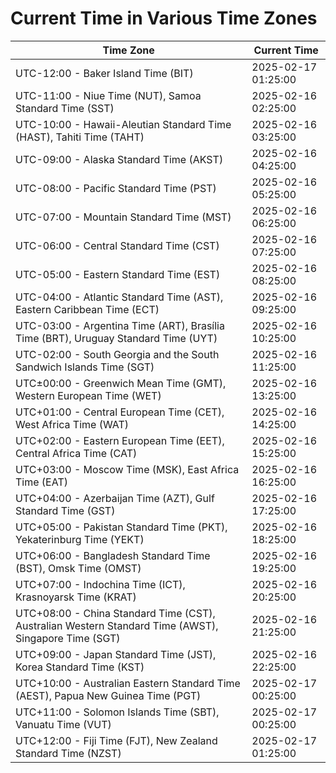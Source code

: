 # Current Time in Various Time Zones

| Time Zone | Current Time |
|-----------|--------------|
| UTC-12:00 - Baker Island Time (BIT) | 2025-02-17 01:25:00 |
| UTC-11:00 - Niue Time (NUT), Samoa Standard Time (SST) | 2025-02-16 02:25:00 |
| UTC-10:00 - Hawaii-Aleutian Standard Time (HAST), Tahiti Time (TAHT) | 2025-02-16 03:25:00 |
| UTC-09:00 - Alaska Standard Time (AKST) | 2025-02-16 04:25:00 |
| UTC-08:00 - Pacific Standard Time (PST) | 2025-02-16 05:25:00 |
| UTC-07:00 - Mountain Standard Time (MST) | 2025-02-16 06:25:00 |
| UTC-06:00 - Central Standard Time (CST) | 2025-02-16 07:25:00 |
| UTC-05:00 - Eastern Standard Time (EST) | 2025-02-16 08:25:00 |
| UTC-04:00 - Atlantic Standard Time (AST), Eastern Caribbean Time (ECT) | 2025-02-16 09:25:00 |
| UTC-03:00 - Argentina Time (ART), Brasília Time (BRT), Uruguay Standard Time (UYT) | 2025-02-16 10:25:00 |
| UTC-02:00 - South Georgia and the South Sandwich Islands Time (SGT) | 2025-02-16 11:25:00 |
| UTC±00:00 - Greenwich Mean Time (GMT), Western European Time (WET) | 2025-02-16 13:25:00 |
| UTC+01:00 - Central European Time (CET), West Africa Time (WAT) | 2025-02-16 14:25:00 |
| UTC+02:00 - Eastern European Time (EET), Central Africa Time (CAT) | 2025-02-16 15:25:00 |
| UTC+03:00 - Moscow Time (MSK), East Africa Time (EAT) | 2025-02-16 16:25:00 |
| UTC+04:00 - Azerbaijan Time (AZT), Gulf Standard Time (GST) | 2025-02-16 17:25:00 |
| UTC+05:00 - Pakistan Standard Time (PKT), Yekaterinburg Time (YEKT) | 2025-02-16 18:25:00 |
| UTC+06:00 - Bangladesh Standard Time (BST), Omsk Time (OMST) | 2025-02-16 19:25:00 |
| UTC+07:00 - Indochina Time (ICT), Krasnoyarsk Time (KRAT) | 2025-02-16 20:25:00 |
| UTC+08:00 - China Standard Time (CST), Australian Western Standard Time (AWST), Singapore Time (SGT) | 2025-02-16 21:25:00 |
| UTC+09:00 - Japan Standard Time (JST), Korea Standard Time (KST) | 2025-02-16 22:25:00 |
| UTC+10:00 - Australian Eastern Standard Time (AEST), Papua New Guinea Time (PGT) | 2025-02-17 00:25:00 |
| UTC+11:00 - Solomon Islands Time (SBT), Vanuatu Time (VUT) | 2025-02-17 00:25:00 |
| UTC+12:00 - Fiji Time (FJT), New Zealand Standard Time (NZST) | 2025-02-17 01:25:00 |
